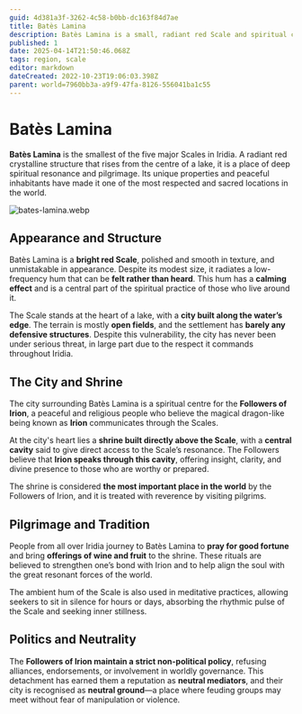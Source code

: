 ```yaml
---
guid: 4d381a3f-3262-4c58-b0bb-dc163f84d7ae
title: Batès Lamina
description: Batès Lamina is a small, radiant red Scale and spiritual center revered by the Followers of Irion for its calming resonance and role as a neutral meeting ground.
published: 1
date: 2025-04-14T21:50:46.068Z
tags: region, scale
editor: markdown
dateCreated: 2022-10-23T19:06:03.398Z
parent: world=7960bb3a-a9f9-47fa-8126-556041ba1c55
---
```


# Batès Lamina

**Batès Lamina** is the smallest of the five major Scales in Iridia. A radiant red crystalline structure that rises from the centre of a lake, it is a place of deep spiritual resonance and pilgrimage. Its unique properties and peaceful inhabitants have made it one of the most respected and sacred locations in the world.

![bates-lamina.webp](/images/world/bates-lamina.webp.webp)


## Appearance and Structure

Batès Lamina is a **bright red Scale**, polished and smooth in texture, and unmistakable in appearance. Despite its modest size, it radiates a low-frequency hum that can be **felt rather than heard**. This hum has a **calming effect** and is a central part of the spiritual practice of those who live around it.

The Scale stands at the heart of a lake, with a **city built along the water’s edge**. The terrain is mostly **open fields**, and the settlement has **barely any defensive structures**. Despite this vulnerability, the city has never been under serious threat, in large part due to the respect it commands throughout Iridia.

## The City and Shrine

The city surrounding Batès Lamina is a spiritual centre for the **Followers of Irion**, a peaceful and religious people who believe the magical dragon-like being known as **Irion** communicates through the Scales.

At the city's heart lies a **shrine built directly above the Scale**, with a **central cavity** said to give direct access to the Scale’s resonance. The Followers believe that **Irion speaks through this cavity**, offering insight, clarity, and divine presence to those who are worthy or prepared.

The shrine is considered **the most important place in the world** by the Followers of Irion, and it is treated with reverence by visiting pilgrims.

## Pilgrimage and Tradition

People from all over Iridia journey to Batès Lamina to **pray for good fortune** and bring **offerings of wine and fruit** to the shrine. These rituals are believed to strengthen one’s bond with Irion and to help align the soul with the great resonant forces of the world.

The ambient hum of the Scale is also used in meditative practices, allowing seekers to sit in silence for hours or days, absorbing the rhythmic pulse of the Scale and seeking inner stillness.

## Politics and Neutrality

The **Followers of Irion maintain a strict non-political policy**, refusing alliances, endorsements, or involvement in worldly governance. This detachment has earned them a reputation as **neutral mediators**, and their city is recognised as **neutral ground**—a place where feuding groups may meet without fear of manipulation or violence.
